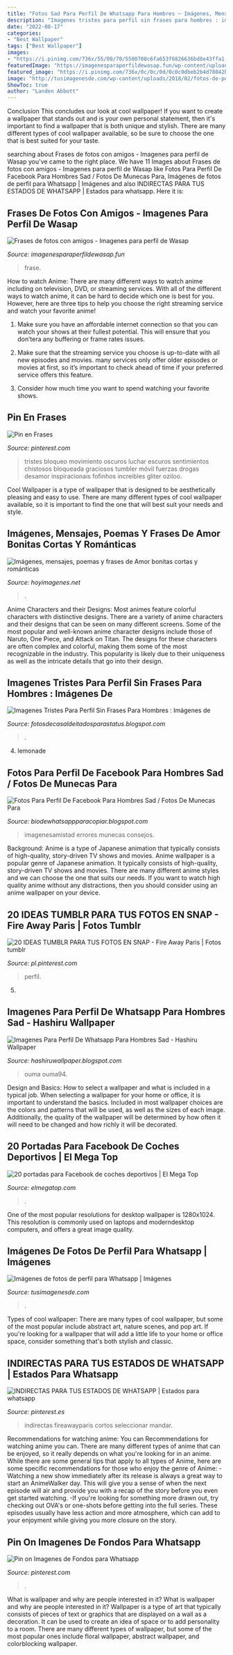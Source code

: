 ```yaml
---
title: "Fotos Sad Para Perfil De Whatsapp Para Hombres ~ Imágenes, Mensajes, Poemas Y Frases De Amor Bonitas Cortas Y Románticas"
description: "Imagenes tristes para perfil sin frases para hombres : imágenes de"
date: "2022-08-17"
categories:
- "Best Wallpaper"
tags: ["Best Wallpaper"]
images:
- "https://i.pinimg.com/736x/55/00/70/5500708c6fa653f6826636bd8e43ffa1.jpg"
featuredImage: "https://imagenesparaperfildewasap.fun/wp-content/uploads/2019/09/1-5.jpg"
featured_image: "https://i.pinimg.com/736x/0c/0c/0d/0c0c0dbeb2b4d78042be2d14609b7fbb.jpg"
image: "http://tusimagenesde.com/wp-content/uploads/2018/02/fotos-de-perfil-para-whatsapp-66.jpg"
ShowToc: true
author: "Landen Abbott"
---
```



Conclusion
This concludes our look at cool wallpaper! If you want to create a wallpaper that stands out and is your own personal statement, then it's important to find a wallpaper that is both unique and stylish. There are many different types of cool wallpaper available, so be sure to choose the one that is best suited for your taste.

	

		
searching about Frases de fotos con amigos - Imagenes para perfil de Wasap you've came to the right place. We have 11 Images about Frases de fotos con amigos - Imagenes para perfil de Wasap like Fotos Para Perfil De Facebook Para Hombres Sad / Fotos De Munecas Para, Imágenes de fotos de perfil para Whatsapp | Imágenes and also INDIRECTAS PARA TUS ESTADOS DE WHATSAPP | Estados para whatsapp. Here it is:
		
    
## Frases De Fotos Con Amigos - Imagenes Para Perfil De Wasap

<img loading=lazy src="https://imagenesparaperfildewasap.fun/wp-content/uploads/2019/09/1-5.jpg" onerror="this.onerror=null;this.src='https://tse4.mm.bing.net/th?id=OIP.8vpDK0Kfrz0fQedrNYXZdgHaFL&amp;pid=15.1';" alt="Frases de fotos con amigos - Imagenes para perfil de Wasap">

_Source: imagenesparaperfildewasap.fun_

>frase. 

	

How to watch Anime: There are many different ways to watch anime including on television, DVD, or streaming services.
With all of the different ways to watch anime, it can be hard to decide which one is best for you. However, here are three tips to help you choose the right streaming service and watch your favorite anime!
1. Make sure you have an affordable internet connection so that you can watch your shows at their fullest potential. This will ensure that you don’tera any buffering or frame rates issues.

2. Make sure that the streaming service you choose is up-to-date with all new episodes and movies. many services only offer older episodes or movies at first, so it’s important to check ahead of time if your preferred service offers this feature.

3. Consider how much time you want to spend watching your favorite shows.

    
## Pin En Frases

<img loading=lazy src="https://i.pinimg.com/736x/f2/e0/48/f2e048d5ef31cd68390017dde03134ab.jpg" onerror="this.onerror=null;this.src='https://tse2.mm.bing.net/th?id=OIP.kDGgOMdfwOQ8wHnWw6-YsAHaNa&amp;pid=15.1';" alt="Pin en Frases">

_Source: pinterest.com_

>tristes bloqueo movimiento oscuros luchar escuros sentimientos chistosos bloqueada graciosos tumbler móvil fuerzas drogas desamor inspiracionais fofinhos increibles gliter oziloo. 

	

Cool Wallpaper is a type of wallpaper that is designed to be aesthetically pleasing and easy to use. There are many different types of cool wallpaper available, so it is important to find the one that will best suit your needs and style.

    
## Imágenes, Mensajes, Poemas Y Frases De Amor Bonitas Cortas Y Románticas

<img loading=lazy src="https://hoyimagenes.net/wp-content/uploads/2018/07/Amor20.jpg" onerror="this.onerror=null;this.src='https://tse4.mm.bing.net/th?id=OIP.64gwyTL7CajOMt7EXBmB4AHaJ4&amp;pid=15.1';" alt="Imágenes, mensajes, poemas y frases de Amor bonitas cortas y románticas">

_Source: hoyimagenes.net_

>. 

	

Anime Characters and their Designs: Most animes feature colorful characters with distinctive designs.
There are a variety of anime characters and their designs that can be seen on many different screens. Some of the most popular and well-known anime character designs include those of Naruto, One Piece, and Attack on Titan. The designs for these characters are often complex and colorful, making them some of the most recognizable in the industry. This popularity is likely due to their uniqueness as well as the intricate details that go into their design.

    
## Imagenes Tristes Para Perfil Sin Frases Para Hombres : Imágenes De

<img loading=lazy src="https://s-media-cache-ak0.pinimg.com/originals/cd/ee/1f/cdee1f159fc8754c7394f852dc2a5a1e.jpg" onerror="this.onerror=null;this.src='https://tse3.mm.bing.net/th?id=OIP.fOFLh_v51iJm1oDKzVzXdgHaFQ&amp;pid=15.1';" alt="Imagenes Tristes Para Perfil Sin Frases Para Hombres : Imágenes de">

_Source: fotosdecasaldeitadosparastatus.blogspot.com_

>. 

	

4. lemonade 

    
## Fotos Para Perfil De Facebook Para Hombres Sad / Fotos De Munecas Para

<img loading=lazy src="http://www.imagenesamistad.com/wp-content/uploads/2020/10/imagenes-para-perfil-de-whatsapp-08-168x300.jpg" onerror="this.onerror=null;this.src='https://tse2.mm.bing.net/th?id=OIP.qZBgQgYixrsmsJageTeBXgAAAA&amp;pid=15.1';" alt="Fotos Para Perfil De Facebook Para Hombres Sad / Fotos De Munecas Para">

_Source: biodewhatsappparacopiar.blogspot.com_

>imagenesamistad errores munecas consejos. 

	

Background: Anime is a type of Japanese animation that typically consists of high-quality, story-driven TV shows and movies.
Anime wallpaper is a popular genre of Japanese animation. It typically consists of high-quality, story-driven TV shows and movies. There are many different anime styles and we can choose the one that suits our needs. If you want to watch high quality anime without any distractions, then you should consider using an anime wallpaper on your device.

    
## 20 IDEAS TUMBLR PARA TUS FOTOS EN SNAP - Fire Away Paris | Fotos Tumblr

<img loading=lazy src="https://i.pinimg.com/736x/69/7c/22/697c228af4307c0f4445cc612d082670.jpg" onerror="this.onerror=null;this.src='https://tse3.mm.bing.net/th?id=OIP.7qymGpS_WiDYvHBijkvNRAHaNK&amp;pid=15.1';" alt="20 IDEAS TUMBLR PARA TUS FOTOS EN SNAP - Fire Away Paris | Fotos tumblr">

_Source: pl.pinterest.com_

>perfil. 

	

5.

    
## Imagenes Para Perfil De Whatsapp Para Hombres Sad - Hashiru Wallpaper

<img loading=lazy src="https://i.pinimg.com/564x/7c/6c/3b/7c6c3b23616ce97ab7536053c23debce.jpg" onerror="this.onerror=null;this.src='https://tse4.mm.bing.net/th?id=OIP.jfX7IRH3uOSX264iOacjxAHaHa&amp;pid=15.1';" alt="Imagenes Para Perfil De Whatsapp Para Hombres Sad - Hashiru Wallpaper">

_Source: hashiruwallpaper.blogspot.com_

>ouma ouma94. 

	

Design and Basics: How to select a wallpaper and what is included in a typical job.
When selecting a wallpaper for your home or office, it is important to understand the basics. Included in most wallpaper choices are the colors and patterns that will be used, as well as the sizes of each image. Additionally, the quality of the wallpaper will be determined by how often it will need to be changed and how richly it will be decorated.

    
## 20 Portadas Para Facebook De Coches Deportivos | El Mega Top

<img loading=lazy src="https://www.elmegatop.com/wp-content/uploads/11-portada-facebook-ford-mustang-monster-1.jpg" onerror="this.onerror=null;this.src='https://tse3.mm.bing.net/th?id=OIP.p5d3f9ufT8AxEJblaqb0MQHaCu&amp;pid=15.1';" alt="20 portadas para Facebook de coches deportivos | El Mega Top">

_Source: elmegatop.com_

>. 

	

One of the most popular resolutions for desktop wallpaper is 1280x1024. This resolution is commonly used on laptops and moderndesktop computers, and offers a great image quality.

    
## Imágenes De Fotos De Perfil Para Whatsapp | Imágenes

<img loading=lazy src="http://tusimagenesde.com/wp-content/uploads/2018/02/fotos-de-perfil-para-whatsapp-66.jpg" onerror="this.onerror=null;this.src='https://tse3.mm.bing.net/th?id=OIP.dHUmfVJ_0FvoLRpxDMfjCwHaFe&amp;pid=15.1';" alt="Imágenes de fotos de perfil para Whatsapp | Imágenes">

_Source: tusimagenesde.com_

>. 

	

Types of cool wallpaper:
There are many types of cool wallpaper, but some of the most popular include abstract art, nature scenes, and pop art. If you're looking for a wallpaper that will add a little life to your home or office space, consider something that's both stylish and classic.

    
## INDIRECTAS PARA TUS ESTADOS DE WHATSAPP | Estados Para Whatsapp

<img loading=lazy src="https://i.pinimg.com/736x/55/00/70/5500708c6fa653f6826636bd8e43ffa1.jpg" onerror="this.onerror=null;this.src='https://tse1.mm.bing.net/th?id=OIP.838ee8fQkVzQ7TA94wjYyQHaLH&amp;pid=15.1';" alt="INDIRECTAS PARA TUS ESTADOS DE WHATSAPP | Estados para whatsapp">

_Source: pinterest.es_

>indirectas fireawayparis cortos seleccionar mandar. 

	

Recommendations for watching anime: You can
Recommendations for watching anime you can. There are many different types of anime that can be enjoyed, so it really depends on what you're looking for in an anime. While there are some general tips that apply to all types of Anime, here are some specific recommendations for those who enjoy the genre of Anime: 
-Watching a new show immediately after its release is always a great way to start an AnimeWalker day. This will give you a sense of when the next episode will air and provide you with a recap of the story before you even get started watching. 
-If you're looking for something more drawn out, try checking out OVA's or one-shots before getting into the full series. These episodes usually have less action and more atmosphere, which can add to your enjoyment while giving you more closure on the story.

    
## Pin On Imagenes De Fondos Para Whatsapp

<img loading=lazy src="https://i.pinimg.com/736x/0c/0c/0d/0c0c0dbeb2b4d78042be2d14609b7fbb.jpg" onerror="this.onerror=null;this.src='https://tse4.mm.bing.net/th?id=OIP.-l18dV4XpFEV8FyzTm_ZAgHaNK&amp;pid=15.1';" alt="Pin on Imagenes de Fondos para Whatsapp">

_Source: pinterest.com_

>. 

	

What is wallpaper and why are people interested in it?
What is wallpaper and why are people interested in it?
Wallpaper is a type of art that typically consists of pieces of text or graphics that are displayed on a wall as a decoration. It can be used to create an idea of space or to add personality to a room. There are many different types of wallpaper, but some of the most popular ones include floral wallpaper, abstract wallpaper, and colorblocking wallpaper.

